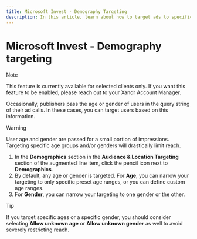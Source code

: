```yaml
---
title: Microsoft Invest - Demography Targeting
description: In this article, learn about how to target ads to specific demographic groups, such as age, gender, or location. This process will help in creating relevant ad campaigns.
---
```


# Microsoft Invest - Demography targeting

> [!NOTE]
> This feature is currently available for selected clients only. If you want this feature to be enabled, please reach out to your Xandr Account Manager.

Occasionally, publishers pass the age or gender of users in the query string of their ad calls. In these cases, you can target users based on this information.

> [!WARNING]
> User age and gender are passed for a small portion of impressions. Targeting specific age groups and/or genders will drastically limit reach.

1. In the **Demographics** section in the **Audience & Location Targeting** section of the augmented line item, click the pencil icon next to **Demographics**.
1. By default, any age or gender is targeted. For **Age**, you can narrow your targeting to only specific preset age ranges, or you can define custom age ranges.
1. For **Gender**, you can narrow your targeting to one gender or the other.

> [!TIP]
> If you target specific ages or a specific gender, you should consider selecting **Allow unknown age** or **Allow unknown gender** as well to avoid severely restricting reach.
